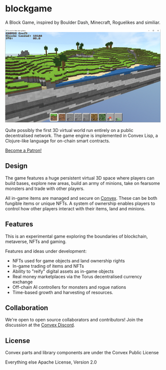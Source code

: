 # blockgame

A Block Game, inspired by Boulder Dash, Minecraft, Roguelikes and similiar.

<img src="https://github.com/mikera/blockgame/blob/master/src/main/resources/images/screenshot.png?raw=true" width="500" height="300">

Quite possibly the first 3D virtual world run entirely on a public decentralised network. The game engine is implemented in Convex Lisp, a Clojure-like language for on-chain smart contracts.

<a href="https://www.patreon.com/bePatron?u=4731307" data-patreon-widget-type="become-patron-button">Become a Patron!</a><script async src="https://c6.patreon.com/becomePatronButton.bundle.js"></script>

## Design

The game features a huge persistent virtual 3D space where players can build bases, explore new areas, build an army of minions, take on fearsome monsters and trade with other players.

All in-game items are managed and secure on [Convex](https://convex.world). These can be both fungible items or unique NFTs. A system of ownership enables players to control how other players interact with their items, land and minions.

 

## Features

This is an experimental game exploring the boundaries of blockchain, metaverse, NFTs and gaming.

Features and ideas under development:

- NFTs used for game objects and land ownership rights
- In-game trading of items and NFTs
- Ability to "reify" digital assets as in-game objects
- Real money marketplaces via the Torus decentralised currency exchange
- Off-chain AI controllers for monsters and rogue nations
- Time-based growth and harvesting of resources.

## Collaboration

We're open to open source collaborators and contributors! Join the discussion at the [Convex Discord](https://discord.com/invite/xfYGq4CT7v). 

## License

Convex parts and library components are under the Convex Public License

Everything else Apache License, Version 2.0
